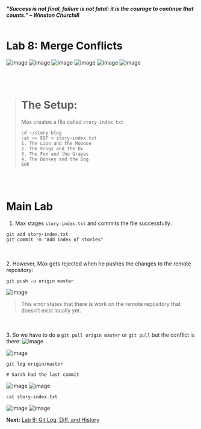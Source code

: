 ***"Success is not final, failure is not fatal: it is the courage to continue that counts." – Winston Churchill***
<br><br>

# Lab 8: Merge Conflicts
![image](https://github.com/user-attachments/assets/a3567edb-a5e0-463e-87b2-004d63f36cb5) ![image](https://github.com/user-attachments/assets/5dabbc9b-c649-4d1f-bc39-ba0006894d6b) ![image](https://github.com/user-attachments/assets/b5e8d250-02c1-4e8d-a9ee-e903cd1a775f) ![image](https://github.com/user-attachments/assets/1890c30f-8c7d-4df1-bea5-270480e81087) ![image](https://github.com/user-attachments/assets/ed28c5f3-b80c-4982-9912-1fb79f494fb7) ![image](https://github.com/user-attachments/assets/61d4b61a-5fdb-483d-b4de-aad91ada02c9)

<br><br>
># The Setup:
>Max creates a file called `story-index.txt`
>```
>cd ~/story-blog
>cat << EOF > story-index.txt 
>1. The Lion and the Mooose
>2. The Frogs and the Ox
>3. The Fox and the Grapes
>4. The Donkey and the Dog
>EOF
>```

<br><br>
# Main Lab
1. Max stages `story-index.txt` and commits the file successfully:
```
git add story-index.txt 
git commit -m "Add index of stories"
```

<br><br>
2. However, Max gets rejected when he pushes the changes to the remote repository:
```
git push -u origin master
```
![image](https://github.com/user-attachments/assets/ced11466-d36d-4fee-b018-6761d2f24b8b)

>This error states that there is work on the remote repository that doesn't exist locally yet.

<br><br>
3. So we have to do a `git pull origin master` or `git pull` but the conflict is there:
![image](https://github.com/user-attachments/assets/2e7b38ac-ffab-459c-98b0-a5147e7ad320)

![image](https://github.com/user-attachments/assets/017e138a-9b77-4c54-ba07-0e5063c969f0)

```
git log origin/master

# Sarah had the last commit
```
![image](https://github.com/user-attachments/assets/d7de0dc3-d009-44c5-9372-96042215d785)
![image](https://github.com/user-attachments/assets/f4f1ed9f-8aaf-4bee-825b-18a7b60fc43b)

```
cat story-index.txt
```
![image](https://github.com/user-attachments/assets/38fef64a-6336-4e82-830e-73cb2fc3f9d4)
![image](https://github.com/user-attachments/assets/2cbdd58f-990f-43d3-8317-9af667845670)



**Next:** [Lab 9: Git Log, Diff, and History](09_git_log_diff_and_history.md)


